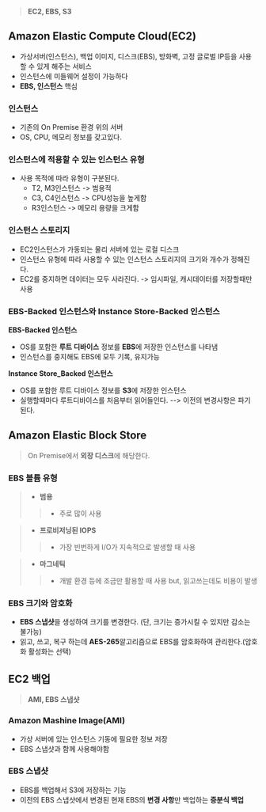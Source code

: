 > **EC2, EBS, S3**

## Amazon Elastic Compute Cloud(EC2)
+ 가상서버(인스턴스), 백업 이미지, 디스크(EBS), 방화벽, 고정 글로벌 IP등을 사용할 수 있게 해주는 서비스 
+ 인스턴스에 미들웨어 설정이 가능하다
+ **EBS, 인스턴스** 핵심

### 인스턴스
+ 기존의 On Premise 환경 위의 서버
+ OS, CPU, 메모리 정보를 갖고있다.

### 인스턴스에 적용할 수 있는 인스턴스 유형
+ 사용 목적에 따라 유형이 구분된다.
  + T2, M3인스턴스 -> 범용적
  + C3, C4인스턴스 -> CPU성능을 높게함
  + R3인스턴스 -> 메모리 용량을 크게함
  
### 인스턴스 스토리지
+ EC2인스턴스가 가동되는 물리 서버에 있는 로컬 디스크
+ 인스턴스 유형에 따라 사용할 수 있는 인스턴스 스토리지의 크기와 개수가 정해진다.
+ EC2를 중지하면 데이터는 모두 사라진다. -> 임시파일, 캐시데이터를 저장할때만 사용


### EBS-Backed 인스턴스와 Instance Store-Backed 인스턴스

**EBS-Backed 인스턴스** 
+ OS를 포함한 **루트 디바이스** 정보를 **EBS**에 저장한 인스턴스를 나타냄
+ 인스턴스를 중지해도 EBS에 모두 기록, 유지가능

**Instance Store_Backed 인스턴스**
+ OS를 포함한 루트 디바이스 정보를 **S3**에 저장한 인스턴스
+ 실행할때마다 루트디바이스를 처음부터 읽어들인다. --> 이전의 변경사항은 파기 된다.


## Amazon Elastic Block Store
> On Premise에서 **외장 디스크**에 해당한다.

### EBS 볼륨 유형
> + **범용**
  >> + 주로 많이 사용
  
> + **프로비저닝된 IOPS**
  >> + 가장 빈번하게 I/O가 지속적으로 발생할 때 사용
  
> + **마그네틱**
  >> + 개발 환경 등에 조금만 활용할 때 사용 but, 읽고쓰는데도 비용이 발생

### EBS 크기와 암호화
+ **EBS 스냅샷**을 생성하여 크기를 변경한다. (단, 크기는 증가시킬 수 있지만 감소는 불가능)
+ 읽고, 쓰고, 복구 하는데 **AES-265**알고리즘으로 EBS를 암호화하여 관리한다.(암호화 활성화는 선택)


## EC2 백업
> **AMI, EBS 스냅샷**

### Amazon Mashine Image(AMI)
+ 가상 서버에 있는 인스턴스 기동에 필요한 정보 저장
+ EBS 스냅샷과 함께 사용해야함

### EBS 스냅샷
+ EBS를 백업해서 S3에 저장하는 기능
+ 이전의 EBS 스냅샷에서 변경된 현재 EBS의 **변경 사항**만 백업하는 **증분식 백업**





